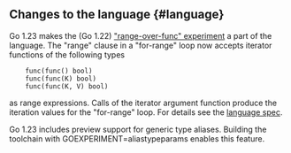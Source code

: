 ## Changes to the language {#language}

<!-- go.dev/issue/61405, CL 557835, CL 584596 -->
Go 1.23 makes the (Go 1.22) ["range-over-func" experiment](https://tip.golang.org/wiki/RangefuncExperiment) a part of the language.
The "range" clause in a "for-range" loop now accepts iterator functions of the following types

        func(func() bool)
        func(func(K) bool)
        func(func(K, V) bool)

 as range expressions.
 Calls of the iterator argument function produce the iteration values for the "for-range" loop.
 For details see the [language spec](https://tip.golang.org/ref/spec#For_statements).

<!-- go.dev/issue/46477, CL 586955, CL 586956 -->
Go 1.23 includes preview support for generic type aliases.
Building the toolchain with GOEXPERIMENT=aliastypeparams enables this feature.
